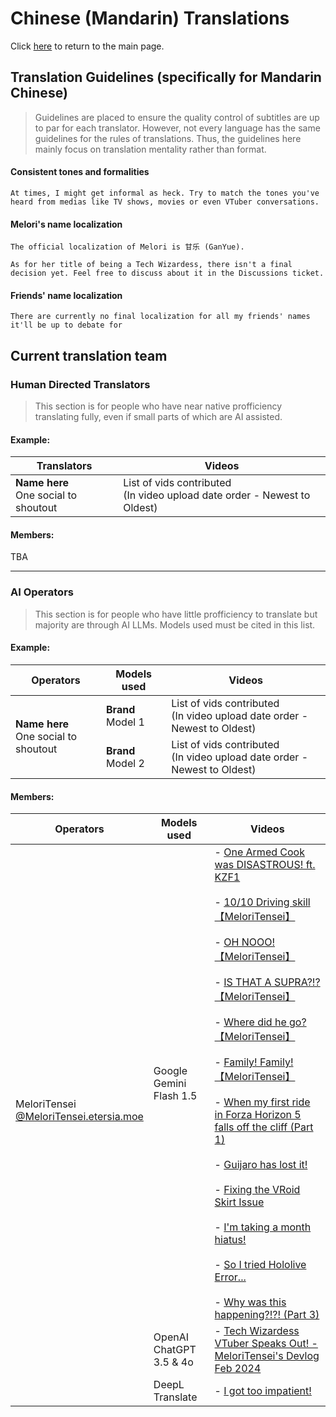 # Chinese (Mandarin) Translations

Click [here](../../../) to return to the main page.

## Translation Guidelines (specifically for Mandarin Chinese)
> Guidelines are placed to ensure the quality control 
> of subtitles are up to par for each translator.
> However, not every language has the same guidelines
> for the rules of translations.
> Thus, the guidelines here mainly focus on
> translation mentality rather than format.

#### Consistent tones and formalities
```
At times, I might get informal as heck. Try to match the tones you've
heard from medias like TV shows, movies or even VTuber conversations.
```

#### Melori's name localization
```
The official localization of Melori is 甘乐 (GanYue).

As for her title of being a Tech Wizardess, there isn't a final decision yet. Feel free to discuss about it in the Discussions ticket.
```
   
#### Friends' name localization
```
There are currently no final localization for all my friends' names it'll be up to debate for 
```

## Current translation team

### Human Directed Translators

> This section is for people who have near native profficiency
> translating fully, even if small parts of which are AI assisted.


#### Example:

<table class="tg"><thead>
  <tr>
    <th class="tg-dvid">Translators</th>
    <th class="tg-dvid">Videos</th>
  </tr></thead>
<tbody>
  <tr>
    <td class="tg-0pky"><span style="font-weight:bold">Name here</span><br>One social to shoutout</td>
    <td class="tg-0pky">List of vids contributed<br>(In video upload date order - Newest to Oldest)</td>
  </tr>
</tbody>
</table>


#### Members:
TBA
  
 ---

### AI Operators

> This section is for people who have little profficiency to translate
> but majority are through AI LLMs. Models used must be cited in
> this list.

#### Example:

<table class="tg"><thead>
  <tr>
    <th class="tg-dvid">Operators</th>
    <th class="tg-dvid">Models used</th>
    <th class="tg-dvid">Videos</th>
  </tr></thead>
<tbody>
  <tr>
    <td class="tg-0pky" rowspan="2"><span style="font-weight:bold">Name here</span><br>One social to shoutout</td>
    <td class="tg-0pky"><span style="font-weight:bold">Brand </span>Model 1</td>
    <td class="tg-0pky">List of vids contributed<br>(In video upload date order - Newest to Oldest)</td>
  </tr>
  <tr>
    <td class="tg-0pky"><span style="font-weight:bold">Brand</span> Model 2</td>
    <td class="tg-0pky">List of vids contributed<br>(In video upload date order - Newest to Oldest)</td>
  </tr>
</tbody>
</table>


#### Members:

<table><thead>
  <tr>
    <th>Operators</th>
    <th>Models used</th>
    <th>Videos</th>
  </tr></thead>
<tbody>
  <tr>
    <td rowspan="2">MeloriTensei<br><a href="https://bsky.app/profile/meloritensei.etersia.moe">@MeloriTensei.etersia.moe</a><br></td>
    <td>Google Gemini Flash 1.5</td>
    <td>- <a href="https://www.youtube.com/watch?v=ZdGcbtgAnHs">One Armed Cook was DISASTROUS! ft. KZF1</a><br><br>- <a href="https://youtube.com/shorts/xEWJkaDxiHM">10/10 Driving skill【MeloriTensei】</a><br><br>- <a href="https://youtube.com/shorts/mLMKH26wUMI">OH NOOO!【MeloriTensei】</a><br><br>- <a href="https://youtube.com/shorts/KzQ0ALRJIXE">IS THAT A SUPRA?!?【MeloriTensei】</a><br><br>- <a href="https://youtube.com/shorts/691QlgrCpPk">Where did he go?【MeloriTensei】</a><br><br>- <a href="https://youtube.com/shorts/aDvbl3kJvUo">Family! Family!【MeloriTensei】</a><br><br>- <a href="https://www.youtube.com/watch?v=I1_CyCUbe4M">When my first ride in Forza Horizon 5 falls off the cliff (Part 1)</a><br><br>- <a href="https://youtube.com/shorts/hzUuo6iLPgc">Guijaro has lost it!</a><br><br>- <a href="https://www.youtube.com/watch?v=BsoRgCatm58">Fixing the VRoid Skirt Issue</a><br><br>- <a href="https://www.youtube.com/watch?v=jOCUSi2J2f8">I'm taking a month hiatus!</a><br><br>- <a href="https://youtube.com/shorts/0FaqFnmrE6o">So I tried Hololive Error...</a><br><br>- <a href="https://www.youtube.com/watch?v=senZ8TYgOrU">Why was this happening?!?! (Part 3)</a><br></td>
  </tr>
  <tr>
    <td>OpenAI ChatGPT 3.5 &amp; 4o</td>
    <td>- <a href="https://www.youtube.com/watch?v=PAm3c7IciuM">Tech Wizardess VTuber Speaks Out! - MeloriTensei's Devlog Feb 2024</a></td>
  </tr>
  <tr>
    <td></td>
    <td>DeepL Translate</td>
    <td>- <a href="https://www.youtube.com/watch?v=9zQe8SolgYs" target="_blank" rel="noopener noreferrer">I got too impatient!</a></td>
  </tr>
</tbody></table>